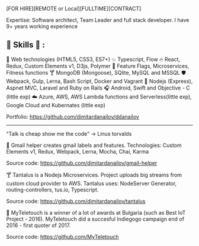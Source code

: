[FOR HIRE][REMOTE or Local][FULLTIME][CONTRACT]

Expertise: Software architect, Team Leader and full stack developer. I have 9+ years working experience

:tada: Skills :tada: :
-------
:police_car:  Web technologies (HTML5, CSS3, ES7+)
:boom:  Typescript, Flow
:fire:  React, Redux, Custom Elements v1, D3js, Polymer
:grapes:  Feature Flags, Microservices, Fitness functions
:cocktail:  MongoDB (Mongoose), SQlite, MySQL and MSSQL
:shield: Webpack, Gulp, Lerna, Bash Script, Docker and Vagrant
:snake:  Nodejs (Express), Aspnet MVC, Laravel and Ruby on Rails
:headphones: Android, Swift and Objective - C (little exp)
:cloud:  Azure, AWS, AWS Lambda functions and Serverless(little exp), Google Cloud and Kubernates (little exp)

Portfolio: https://github.com/dimitardanailov/ddanailov

---- 

"Talk is cheap show me the code" -> Linus torvalds

:grapes: Gmail helper creates gmail labels and features. Technologies: Custom Elements v1, Redux, Webpack, Lerna, Mocha, Chai, Karma

Source code: https://github.com/dimitardanailov/gmail-helper

:cocktail: Tantalus is a Nodejs Microservices. Project uploads big streams from custom cloud provider to AWS. Tantalus uses: NodeServer Generator, routing-controllers, tus.io, Typescript.

Source code: https://github.com/dimitardanailov/tantalus

:snake: MyTeletouch is a winner of a lot of awards at Bulgaria (such as Best IoT Project - 2016). MyTeletouch did a succesful Indiegogo campaign end of 2016 - first quoter of 2017.

Source code: https://github.com/MyTeletouch